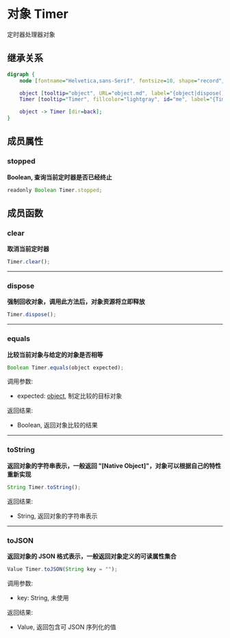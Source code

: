 # 对象 Timer
定时器处理器对象

## 继承关系
```dot
digraph {
    node [fontname="Helvetica,sans-Serif", fontsize=10, shape="record", style="filled", fillcolor="white"];

    object [tooltip="object", URL="object.md", label="{object|dispose()\lequals()\ltoString()\ltoJSON()\l}"];
    Timer [tooltip="Timer", fillcolor="lightgray", id="me", label="{Timer|stopped\l|clear()\l}"];

    object -> Timer [dir=back];
}
```

## 成员属性
        
### stopped
**Boolean, 查询当前定时器是否已经终止**

```JavaScript
readonly Boolean Timer.stopped;
```

## 成员函数
        
### clear
**取消当前定时器**

```JavaScript
Timer.clear();
```

--------------------------
### dispose
**强制回收对象，调用此方法后，对象资源将立即释放**

```JavaScript
Timer.dispose();
```

--------------------------
### equals
**比较当前对象与给定的对象是否相等**

```JavaScript
Boolean Timer.equals(object expected);
```

调用参数:
* expected: [object](object.md), 制定比较的目标对象

返回结果:
* Boolean, 返回对象比较的结果

--------------------------
### toString
**返回对象的字符串表示，一般返回 "[Native Object]"，对象可以根据自己的特性重新实现**

```JavaScript
String Timer.toString();
```

返回结果:
* String, 返回对象的字符串表示

--------------------------
### toJSON
**返回对象的 JSON 格式表示，一般返回对象定义的可读属性集合**

```JavaScript
Value Timer.toJSON(String key = "");
```

调用参数:
* key: String, 未使用

返回结果:
* Value, 返回包含可 JSON 序列化的值

